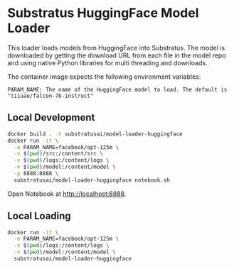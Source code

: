 # Substratus HuggingFace Model Loader

This loader loads models from HuggingFace into Substratus. The model is downloaded
by getting the download URL from each file in the model repo and using native
Python libraries for multi threading and downloads.

The container image expects the following environment variables:
```
PARAM_NAME: The name of the HuggingFace model to load. The default is "tiiuae/falcon-7b-instruct"
```

## Local Development

```sh
docker build . -t substratusai/model-loader-huggingface
docker run -it \
  -e PARAM_NAME=facebook/opt-125m \
  -v $(pwd)/src:/content/src \
  -v $(pwd)/logs:/content/logs \
  -v $(pwd)/model:/content/model \
  -p 8888:8888 \
  substratusai/model-loader-huggingface notebook.sh
```

Open Notebook at [http://localhost:8888](http://localhost:8888?token=default).

## Local Loading

```sh
docker run -it \
  -e PARAM_NAME=facebook/opt-125m \
  -v $(pwd)/logs:/content/logs \
  -v $(pwd)/model:/content/model \
  substratusai/model-loader-huggingface
```

